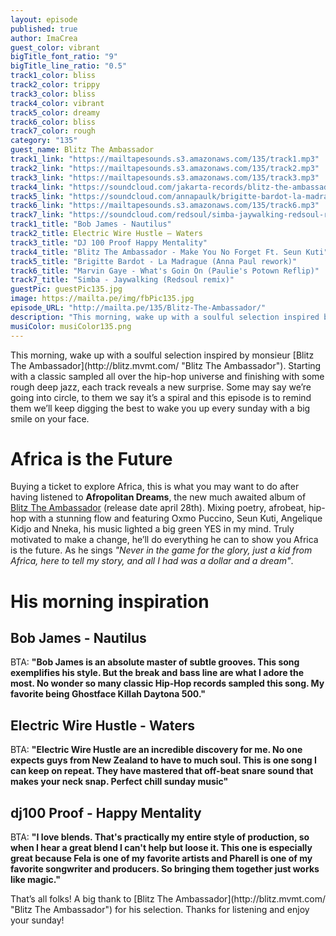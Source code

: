 ```yaml
---
layout: episode
published: true
author: ImaCrea
guest_color: vibrant
bigTitle_font_ratio: "9"
bigTitle_line_ratio: "0.5"
track1_color: bliss
track2_color: trippy
track3_color: bliss
track4_color: vibrant
track5_color: dreamy
track6_color: bliss
track7_color: rough
category: "135"
guest_name: Blitz The Ambassador
track1_link: "https://mailtapesounds.s3.amazonaws.com/135/track1.mp3"
track2_link: "https://mailtapesounds.s3.amazonaws.com/135/track2.mp3"
track3_link: "https://mailtapesounds.s3.amazonaws.com/135/track3.mp3"
track4_link: "https://soundcloud.com/jakarta-records/blitz-the-ambassador-make-you"
track5_link: "https://soundcloud.com/annapaulk/brigitte-bardot-la-madrague"
track6_link: "https://mailtapesounds.s3.amazonaws.com/135/track6.mp3"
track7_link: "https://soundcloud.com/redsoul/simba-jaywalking-redsoul-remix"
track1_title: "Bob James - Nautilus"
track2_title: Electric Wire Hustle – Waters
track3_title: "DJ 100 Proof Happy Mentality"
track4_title: "Blitz The Ambassador - Make You No Forget Ft. Seun Kuti"
track5_title: "Brigitte Bardot - La Madrague (Anna Paul rework)"
track6_title: "Marvin Gaye - What's Goin On (Paulie's Potown Reflip)"
track7_title: "Simba - Jaywalking (Redsoul remix)"
guestPic: guestPic135.jpg
image: https://mailta.pe/img/fbPic135.jpg
episode_URL: "http://mailta.pe/135/Blitz-The-Ambassador/"
description: "This morning, wake up with a soulful selection inspired by monsieur Blitz The Ambassador. Starting with a classic sampled all over the hip-hop universe and finishing with some rough deep jazz, each track reveals a new surprise. Some may say we’re going into circle, to them we say it’s a spiral and this episode is to remind them we’ll keep digging the best to wake you up every sunday with a big smile on your face."
musiColor: musiColor135.png
---
```


<p id="introduction">
This morning, wake up with a soulful selection inspired by monsieur [Blitz The Ambassador](http://blitz.mvmt.com/ "Blitz The Ambassador"). Starting with a classic sampled all over the hip-hop universe and finishing with some rough deep jazz, each track reveals a new surprise. Some may say we’re going into circle, to them we say it’s a spiral and this episode is to remind them we’ll keep digging the best to wake you up every sunday with a big smile on your face.</p>

# Africa is the Future

Buying a ticket to explore Africa, this is what you may want to do after having listened to **Afropolitan Dreams**, the new much awaited album of [Blitz The Ambassador](http://blitz.mvmt.com/ "Blitz The Ambassador") (release date april 28th). Mixing poetry, afrobeat, hip-hop with a stunning flow and featuring Oxmo Puccino, Seun Kuti, Angelique Kidjo and Nneka, his music lighted a big green YES in my mind. Truly motivated to make a change, he’ll do everything he can to show you Africa is the future. As he sings _"Never in the game for the glory, just a kid from Africa, here to tell my story, and all I had was a dollar and a dream"_.

# His morning inspiration

## Bob James - Nautilus
BTA: **"**Bob James is an absolute master of subtle grooves. This song exemplifies his style. But the break and bass line are what I adore the most. No wonder so many classic Hip-Hop records sampled this song. My favorite being Ghostface Killah Daytona 500.**"**

## Electric Wire Hustle - Waters
BTA: **"**Electric Wire Hustle are an incredible discovery for me. No one expects guys from New Zealand to have to much soul. This is one song I can keep on repeat. They have mastered that off-beat snare sound that makes your neck snap. Perfect chill sunday music**"**

## dj100 Proof - Happy Mentality
BTA: **"**I love blends. That's practically my entire style of production, so when I hear a great blend I can't help but loose it. This one is especially great because Fela is one of my favorite artists and Pharell is one of my favorite songwriter and producers. So bringing them together just works like magic.**"**

<p id="outroduction">
That’s all folks! A big thank to [Blitz The Ambassador](http://blitz.mvmt.com/ "Blitz The Ambassador") for his selection. Thanks for listening and enjoy your sunday!
</p>